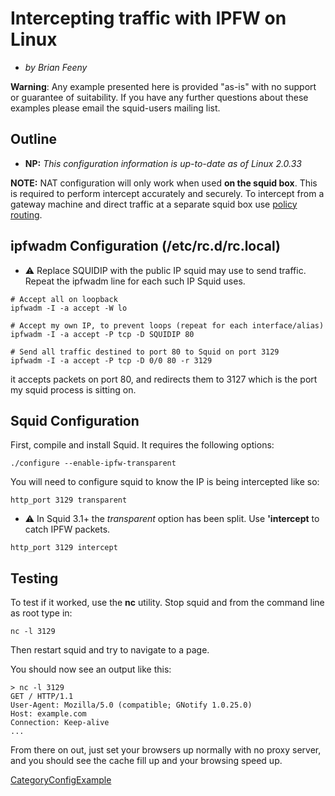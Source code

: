 # Intercepting traffic with IPFW on Linux

  - *by Brian Feeny*

**Warning**: Any example presented here is provided "as-is" with no
support or guarantee of suitability. If you have any further questions
about these examples please email the squid-users mailing list.

## Outline

  - **NP:** *This configuration information is up-to-date as of Linux
    2.0.33*

**NOTE:** NAT configuration will only work when used **on the squid
box**. This is required to perform intercept accurately and securely. To
intercept from a gateway machine and direct traffic at a separate squid
box use [policy
routing](/ConfigExamples/Intercept/IptablesPolicyRoute).

## ipfwadm Configuration (/etc/rc.d/rc.local)

  - ⚠️
    Replace SQUIDIP with the public IP squid may use to send traffic.
    Repeat the ipfwadm line for each such IP Squid uses.

<!-- end list -->

    # Accept all on loopback
    ipfwadm -I -a accept -W lo
    
    # Accept my own IP, to prevent loops (repeat for each interface/alias)
    ipfwadm -I -a accept -P tcp -D SQUIDIP 80
    
    # Send all traffic destined to port 80 to Squid on port 3129
    ipfwadm -I -a accept -P tcp -D 0/0 80 -r 3129

it accepts packets on port 80, and redirects them to 3127 which is the
port my squid process is sitting on.

## Squid Configuration

First, compile and install Squid. It requires the following options:

    ./configure --enable-ipfw-transparent

You will need to configure squid to know the IP is being intercepted
like so:

    http_port 3129 transparent

  - ⚠️
    In Squid 3.1+ the *transparent* option has been split. Use
    **'intercept** to catch IPFW packets.

<!-- end list -->

    http_port 3129 intercept

## Testing

To test if it worked, use the **nc** utility. Stop squid and from the
command line as root type in:

    nc -l 3129

Then restart squid and try to navigate to a page.

You should now see an output like this:

    > nc -l 3129
    GET / HTTP/1.1
    User-Agent: Mozilla/5.0 (compatible; GNotify 1.0.25.0)
    Host: example.com
    Connection: Keep-alive
    ...

From there on out, just set your browsers up normally with no proxy
server, and you should see the cache fill up and your browsing speed up.

[CategoryConfigExample](/CategoryConfigExample)
